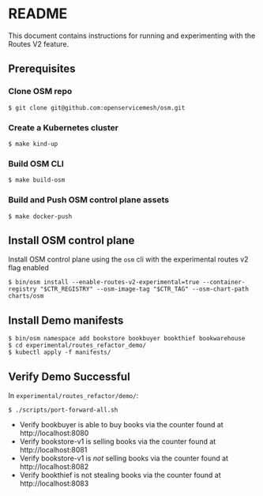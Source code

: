 # README

This document contains instructions for running and experimenting with the Routes V2 feature.

## Prerequisites

### Clone OSM repo

```console
$ git clone git@github.com:openservicemesh/osm.git
```

### Create a Kubernetes cluster

```console
$ make kind-up
```

### Build OSM CLI

```
$ make build-osm
```

### Build and Push OSM control plane assets

```console
$ make docker-push
```

## Install OSM control plane

Install OSM control plane using the `osm` cli with the experimental routes v2 flag enabled
```console
$ bin/osm install --enable-routes-v2-experimental=true --container-registry "$CTR_REGISTRY" --osm-image-tag "$CTR_TAG" --osm-chart-path charts/osm
```

## Install Demo manifests

```console
$ bin/osm namespace add bookstore bookbuyer bookthief bookwarehouse
$ cd experimental/routes_refactor_demo/
$ kubectl apply -f manifests/
```

## Verify Demo Successful

In `experimental/routes_refactor/demo/`:
```console
$ ./scripts/port-forward-all.sh
```

- Verify bookbuyer is able to buy books via the counter found at http://localhost:8080
- Verify bookstore-v1 is selling books via the counter found at http://localhost:8081
- Verify bookstore-v1 is _not_ selling books via the counter found at http://localhost:8082
- Verify bookthief is not stealing books via the counter found at http://localhost:8083